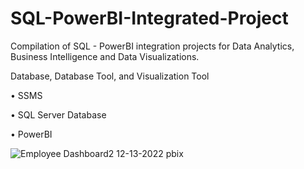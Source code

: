 # SQL-PowerBI-Integrated-Project
Compilation of SQL - PowerBI integration projects for Data Analytics, Business Intelligence and Data Visualizations.

Database, Database Tool, and Visualization Tool

•	SSMS

•	SQL Server Database

•	PowerBI

![Employee Dashboard2 12-13-2022 pbix](https://user-images.githubusercontent.com/120458002/207976907-deee41b4-9727-445e-a043-17ecefe98f66.jpg)
